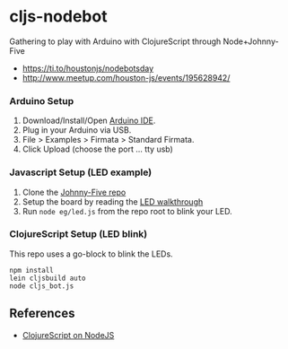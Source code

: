 # cljs-nodebot

Gathering to play with Arduino with ClojureScript through Node+Johnny-Five

- https://ti.to/houstonjs/nodebotsday
- http://www.meetup.com/houston-js/events/195628942/

### Arduino Setup

1. Download/Install/Open [Arduino IDE](http://arduino.cc/en/Main/Software).
1. Plug in your Arduino via USB.
1. File > Examples > Firmata > Standard Firmata.
1. Click Upload (choose the port ... tty usb)

### Javascript Setup (LED example)

1. Clone the [Johnny-Five repo](https://github.com/rwaldron/johnny-five)
1. Setup the board by reading the [LED walkthrough](https://github.com/rwaldron/johnny-five/blob/master/docs/led.md)
1. Run `node eg/led.js` from the repo root to blink your LED.

### ClojureScript Setup (LED blink)

This repo uses a go-block to blink the LEDs.

```
npm install
lein cljsbuild auto
node cljs_bot.js
```

## References

- [ClojureScript on NodeJS](https://github.com/clojure/clojurescript/wiki/Quick-Start#running-clojurescript-on-nodejs)
